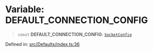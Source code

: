 # Variable: DEFAULT\_CONNECTION\_CONFIG

> `const` **DEFAULT\_CONNECTION\_CONFIG**: [`SocketConfig`](../type-aliases/SocketConfig.md)

Defined in: [src/Defaults/index.ts:36](https://github.com/Fokusdotid/bail/blob/cf6cc85134e12081bc635cea02cc0eee74033a81/src/Defaults/index.ts#L36)
